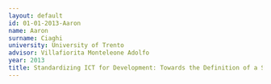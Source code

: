 ```yaml
---
layout: default 
id: 01-01-2013-Aaron
name: Aaron
surname: Ciaghi
university: University of Trento
advisor: Villafiorita Monteleone Adolfo
year: 2013
title: Standardizing ICT for Development: Towards the Definition of a Standard Process and Maturity Model for ICTD Projects
---
```

